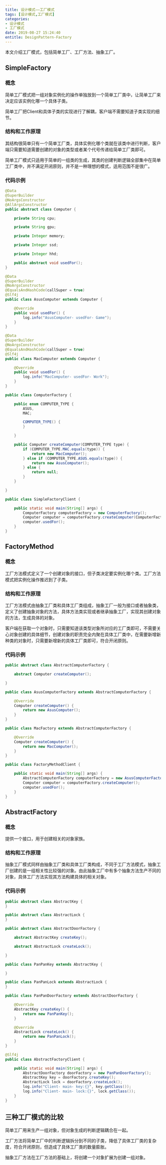```yaml
---
title: 设计模式——工厂模式
tags: [设计模式,工厂模式]
categories:
- 设计模式
- 工厂模式
date: 2019-08-27 15:24:40
entitle: DesignPattern-Factory
---
```

本文介绍工厂模式，包括简单工厂、工厂方法、抽象工厂。
<!--more-->

## SimpleFactory

### 概念

简单工厂模式把一组对象实例化的操作单独放到一个简单工厂类中，让简单工厂来决定应该实例化哪一个具体子类。

简单工厂把Client和具体子类的实现进行了解耦，客户端不需要知道子类实现的细节。

### 结构和工作原理

其结构很简单只有一个简单工厂类，具体实例化哪个类就在该类中进行判断，客户端只需要知道需要创建的对象的类型或者某个代号传递给简单工厂类即可。

简单工厂模式只适用于简单的一组类的生成，其类的创建判断逻辑全部集中在简单工厂类中，并不满足开闭原则，并不是一种理想的模式，适用范围不是很广。

### 代码示例

```java
@Data
@SuperBuilder
@NoArgsConstructor
@AllArgsConstructor
public abstract class Computer {

    private String cpu;

    private String gpu;

    private Integer memory;

    private Integer ssd;

    private Integer hhd;

    public abstract void usedFor();
}
```

```java
@Data
@SuperBuilder
@NoArgsConstructor
@EqualsAndHashCode(callSuper = true)
@Slf4j
public class AsusComputer extends Computer {

    @Override
    public void usedFor() {
        log.info("AsusComputer- usedFor- Game");
    }
}
```

```java
@Data
@SuperBuilder
@NoArgsConstructor
@EqualsAndHashCode(callSuper = true)
@Slf4j
public class MacComputer extends Computer {

    @Override
    public void usedFor() {
        log.info("MacComputer- usedFor- Work");
    }
}

```

```java
public class ComputerFactory {

    public enum COMPUTER_TYPE {
        ASUS,
        MAC;

        COMPUTER_TYPE() {
        }

    }

    public Computer createComputer(COMPUTER_TYPE type) {
        if (COMPUTER_TYPE.MAC.equals(type)) {
            return new MacComputer();
        } else if (COMPUTER_TYPE.ASUS.equals(type)) {
            return new AsusComputer();
        } else {
            return null;
        }
    }

}

```

```java
public class SimpleFactoryClient {

    public static void main(String[] args) {
        ComputerFactory computerFactory = new ComputerFactory();
        Computer computer = computerFactory.createComputer(ComputerFactory.COMPUTER_TYPE.MAC);
        computer.usedFor();
    }
}

```

## FactoryMethod

### 概念

工厂方法模式定义了一个创建对象的接口，但子类决定要实例化哪个类。工厂方法模式把实例化操作推迟到了子类。

### 结构和工作原理

工厂方法模式由抽象工厂类和具体工厂类组成，抽象工厂一般为接口或者抽象类，定义了创建抽象对象的方法，具体方法类实现或者继承抽象工厂，实现其创建对象的方法，生成具体的对象。

客户端在获取一个对象时，只需要知道该类型对象所对应的工厂类即可，不需要关心对象创建的具体细节，创建对象的职责完全内聚在具体工厂类中，在需要新增新种类的对象时，只需要新增新的具体工厂类即可，符合开闭原则。

### 代码示例

```java
public abstract class AbstractComputerFactory {

    abstract Computer createComputer();

}
```

```java
public class AsusComputerFactory extends AbstractComputerFactory {

    @Override
    Computer createComputer() {
        return new AsusComputer();
    }
}

```

```java
public class MacFactory extends AbstractComputerFactory {

    @Override
    Computer createComputer() {
        return new MacComputer();
    }
}

```

```java
public class FactoryMethodClient {

    public static void main(String[] args) {
        AbstractComputerFactory computerFactory = new AsusComputerFactory();
        Computer computer = computerFactory.createComputer();
        computer.usedFor();
    }
}

```

## AbstractFactory

### 概念

提供一个接口，用于创建相关的对象家族。

### 结构和工作原理

抽象工厂模式同样由抽象工厂类和具体工厂类构成，不同于工厂方法模式，抽象工厂创建的是一组相关性比较强的对象。由此抽象工厂中有多个抽象方法生产不同的对象，具体工厂方法实现其方法构建具体的相关对象。



### 代码示例

```java
public abstract class AbstractKey {
}
```

```java
public abstract class AbstractLock {
}
```

```java
public abstract class AbstractDoorFactory {

    abstract AbstractKey createKey();

    abstract AbstractLock createLock();

}
```

```java
public class PanPanKey extends AbstractKey {

}
```

```java
public class PanPanLock extends AbstractLock {
}
```

```java
public class PanPanDoorFactory extends AbstractDoorFactory {

    @Override
    AbstractKey createKey() {
        return new PanPanKey();
    }

    @Override
    AbstractLock createLock() {
        return new PanPanLock();
    }
}
```

```java
@Slf4j
public class AbstractFactoryClient {

    public static void main(String[] args) {
        AbstractDoorFactory doorFactory = new PanPanDoorFactory();
        AbstractKey key = doorFactory.createKey();
        AbstractLock lock = doorFactory.createLock();
        log.info("Client- main- key:{}", key.getClass());
        log.info("Client- main- lock:{}", lock.getClass());
    }
}
```

## 三种工厂模式的比较

简单工厂用来生产一组对象，但对象生成的判断逻辑耦合在一起。

工厂方法将简单工厂中的判断逻辑拆分到不同的子类，降低了具体工厂类的复杂度，符合开闭原则，但造成了具体工厂类的数量膨胀。

抽象工厂方法在工厂方法的基础上，将创建一个对象扩展为创建一组对象。
